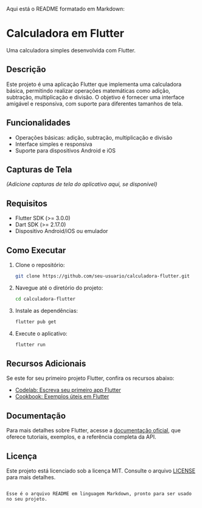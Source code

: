 Aqui está o README formatado em Markdown:


# Calculadora em Flutter

Uma calculadora simples desenvolvida com Flutter.

## Descrição

Este projeto é uma aplicação Flutter que implementa uma calculadora básica, permitindo realizar operações matemáticas como adição, subtração, multiplicação e divisão. O objetivo é fornecer uma interface amigável e responsiva, com suporte para diferentes tamanhos de tela.

## Funcionalidades

- Operações básicas: adição, subtração, multiplicação e divisão
- Interface simples e responsiva
- Suporte para dispositivos Android e iOS

## Capturas de Tela

*(Adicione capturas de tela do aplicativo aqui, se disponível)*

## Requisitos

- Flutter SDK (>= 3.0.0)
- Dart SDK (>= 2.17.0)
- Dispositivo Android/iOS ou emulador

## Como Executar

1. Clone o repositório:
   ```bash
   git clone https://github.com/seu-usuario/calculadora-flutter.git
   ```

2. Navegue até o diretório do projeto:
   ```bash
   cd calculadora-flutter
   ```

3. Instale as dependências:
   ```bash
   flutter pub get
   ```

4. Execute o aplicativo:
   ```bash
   flutter run
   ```

## Recursos Adicionais

Se este for seu primeiro projeto Flutter, confira os recursos abaixo:

- [Codelab: Escreva seu primeiro app Flutter](https://docs.flutter.dev/get-started/codelab)
- [Cookbook: Exemplos úteis em Flutter](https://docs.flutter.dev/cookbook)

## Documentação

Para mais detalhes sobre Flutter, acesse a [documentação oficial](https://docs.flutter.dev/), que oferece tutoriais, exemplos, e a referência completa da API.

## Licença

Este projeto está licenciado sob a licença MIT. Consulte o arquivo [LICENSE](./LICENSE) para mais detalhes.
```

Esse é o arquivo README em linguagem Markdown, pronto para ser usado no seu projeto.
